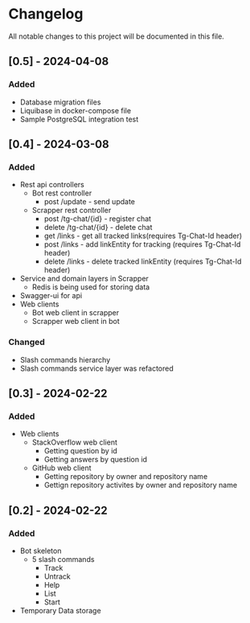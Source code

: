 # Changelog

All notable changes to this project will be documented in this file.
## [0.5] - 2024-04-08

### Added
- Database migration files
- Liquibase in docker-compose file
- Sample PostgreSQL integration test

## [0.4] - 2024-03-08

### Added
- Rest api controllers
    - Bot rest controller
        - post /update - send update
    - Scrapper rest controller
        - post /tg-chat/{id} - register chat
        - delete /tg-chat/{id} - delete chat
        - get /links - get all tracked links(requires Tg-Chat-Id header)
        - post /links - add linkEntity for tracking (requires Tg-Chat-Id header)
        - delete /links - delete tracked linkEntity (requires Tg-Chat-Id header)
- Service and domain layers in Scrapper
    - Redis is being used for storing data
- Swagger-ui for api
- Web clients
    - Bot web client in scrapper
    - Scrapper web client in bot
 
### Changed
- Slash commands hierarchy
- Slash commands service layer was refactored 


## [0.3] - 2024-02-22

### Added
- Web clients
    - StackOverflow web client
        - Getting question by id
        - Getting answers by question id
    - GitHub web client
        - Getting repository by owner and repository name
        - Gettign repository activites by owner and repository name
  

## [0.2] - 2024-02-22

### Added   
- Bot skeleton
  - 5 slash commands
    - Track
    - Untrack
    - Help
    - List
    - Start
- Temporary Data storage 
